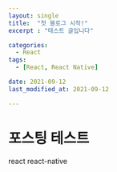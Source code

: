 ```yaml
---
layout: single
title:  "첫 블로그 시작!"
excerpt : "테스트 글입니다"

categories:
  - React
tags: 
  - [React, React Native]

date: 2021-09-12
last_modified_at: 2021-09-12

---
```


# 포스팅 테스트
react react-native
